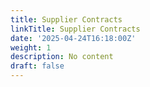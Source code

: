```yaml
---
title: Supplier Contracts
linkTitle: Supplier Contracts
date: '2025-04-24T16:18:00Z'
weight: 1
description: No content
draft: false
---
```



